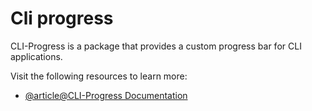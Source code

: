 # Cli progress

CLI-Progress is a package that provides a custom progress bar for CLI applications.

Visit the following resources to learn more:

- [@article@CLI-Progress Documentation](https://www.npmjs.com/package/cli-progress)
